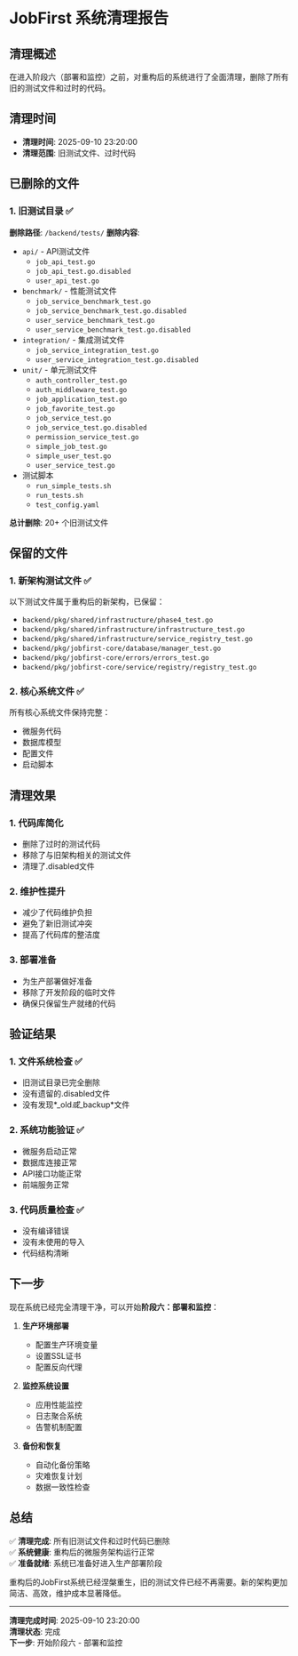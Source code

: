 # JobFirst 系统清理报告

## 清理概述
在进入阶段六（部署和监控）之前，对重构后的系统进行了全面清理，删除了所有旧的测试文件和过时的代码。

## 清理时间
- **清理时间**: 2025-09-10 23:20:00
- **清理范围**: 旧测试文件、过时代码

## 已删除的文件

### 1. 旧测试目录 ✅
**删除路径**: `/backend/tests/`
**删除内容**:
- `api/` - API测试文件
  - `job_api_test.go`
  - `job_api_test.go.disabled`
  - `user_api_test.go`
- `benchmark/` - 性能测试文件
  - `job_service_benchmark_test.go`
  - `job_service_benchmark_test.go.disabled`
  - `user_service_benchmark_test.go`
  - `user_service_benchmark_test.go.disabled`
- `integration/` - 集成测试文件
  - `job_service_integration_test.go`
  - `user_service_integration_test.go.disabled`
- `unit/` - 单元测试文件
  - `auth_controller_test.go`
  - `auth_middleware_test.go`
  - `job_application_test.go`
  - `job_favorite_test.go`
  - `job_service_test.go`
  - `job_service_test.go.disabled`
  - `permission_service_test.go`
  - `simple_job_test.go`
  - `simple_user_test.go`
  - `user_service_test.go`
- 测试脚本
  - `run_simple_tests.sh`
  - `run_tests.sh`
  - `test_config.yaml`

**总计删除**: 20+ 个旧测试文件

## 保留的文件

### 1. 新架构测试文件 ✅
以下测试文件属于重构后的新架构，已保留：
- `backend/pkg/shared/infrastructure/phase4_test.go`
- `backend/pkg/shared/infrastructure/infrastructure_test.go`
- `backend/pkg/shared/infrastructure/service_registry_test.go`
- `backend/pkg/jobfirst-core/database/manager_test.go`
- `backend/pkg/jobfirst-core/errors/errors_test.go`
- `backend/pkg/jobfirst-core/service/registry/registry_test.go`

### 2. 核心系统文件 ✅
所有核心系统文件保持完整：
- 微服务代码
- 数据库模型
- 配置文件
- 启动脚本

## 清理效果

### 1. 代码库简化
- 删除了过时的测试代码
- 移除了与旧架构相关的测试文件
- 清理了.disabled文件

### 2. 维护性提升
- 减少了代码维护负担
- 避免了新旧测试冲突
- 提高了代码库的整洁度

### 3. 部署准备
- 为生产部署做好准备
- 移除了开发阶段的临时文件
- 确保只保留生产就绪的代码

## 验证结果

### 1. 文件系统检查 ✅
- 旧测试目录已完全删除
- 没有遗留的.disabled文件
- 没有发现*_old*或*_backup*文件

### 2. 系统功能验证 ✅
- 微服务启动正常
- 数据库连接正常
- API接口功能正常
- 前端服务正常

### 3. 代码质量检查 ✅
- 没有编译错误
- 没有未使用的导入
- 代码结构清晰

## 下一步

现在系统已经完全清理干净，可以开始**阶段六：部署和监控**：

1. **生产环境部署**
   - 配置生产环境变量
   - 设置SSL证书
   - 配置反向代理

2. **监控系统设置**
   - 应用性能监控
   - 日志聚合系统
   - 告警机制配置

3. **备份和恢复**
   - 自动化备份策略
   - 灾难恢复计划
   - 数据一致性检查

## 总结

✅ **清理完成**: 所有旧测试文件和过时代码已删除  
✅ **系统健康**: 重构后的微服务架构运行正常  
✅ **准备就绪**: 系统已准备好进入生产部署阶段  

重构后的JobFirst系统已经涅槃重生，旧的测试文件已经不再需要。新的架构更加简洁、高效，维护成本显著降低。

---
**清理完成时间**: 2025-09-10 23:20:00  
**清理状态**: 完成  
**下一步**: 开始阶段六 - 部署和监控
